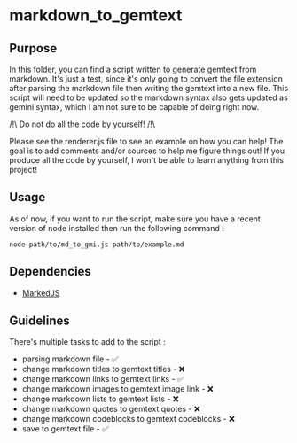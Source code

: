 # markdown_to_gemtext

## Purpose

In this folder, you can find a script written to generate gemtext from markdown. It's just a test, since it's only going to convert the file extension after parsing the markdown file then writing the gemtext into a new file. This script will need to be updated so the markdown syntax also gets updated as gemini syntax, which I am not sure to be capable of doing right now.

/!\ Do not do all the code by yourself! /!\

Please see the renderer.js file to see an example on how you can help! The goal is to add comments and/or sources to help me figure things out! If you produce all the code by yourself, I won't be able to learn anything from this project!

## Usage

As of now, if you want to run the script, make sure you have a recent version of node installed then run the following command :

```shell
node path/to/md_to_gmi.js path/to/example.md
```

## Dependencies

* [MarkedJS](https://marked.js.org)

## Guidelines

There's multiple tasks to add to the script :

* parsing markdown file - ✅
* change markdown titles to gemtext titles - ❌
* change markdown links to gemtext links - ✅
* change markdown images to gemtext image link - ❌
* change markdown lists to gemtext lists - ❌
* change markdown quotes to gemtext quotes - ❌
* change markdown codeblocks to gemtext codeblocks - ❌
* save to gemtext file - ✅
